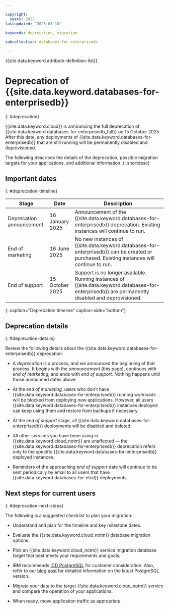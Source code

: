 ```yaml
---

copyright:
  years: 2025
lastupdated: "2025-01-10"

keywords: deprecation, migration

subcollection: databases-for-enterprisedb

---
```


{{site.data.keyword.attribute-definition-list}}

# Deprecation of {{site.data.keyword.databases-for-enterprisedb}}
{: #deprecation}

{{site.data.keyword.cloud}} is announcing the full deprecation of {{site.data.keyword.databases-for-enterprisedb_full}} on 15 October 2025. After this date, any deployments of {{site.data.keyword.databases-for-enterprisedb}} that are still running will be permanently disabled and deprovisioned.

The following describes the details of the deprecation, possible migration targets for your applications, and additional information.
{: shortdesc}

## Important dates
{: #deprecation-timeline}

| Stage | Date | Description |
| ---------------- | ----------------- | ------------------------------------------------------------ |
| Deprecation announcement | 16 January 2025 | Announcement of the {{site.data.keyword.databases-for-enterprisedb}} deprecation. Existing instances will continue to run. |
| End of marketing | 16 June 2025 | No new instances of {{site.data.keyword.databases-for-enterprisedb}} can be created or purchased. Existing instances will continue to run. |
| End of support   | 15 October 2025 | Support is no longer available. Running instances of {{site.data.keyword.databases-for-enterprisedb}} are permanently disabled and deprovisioned. |
{: caption="Deprecation timeline" caption-side="bottom"}

## Deprecation details
{: #deprecation-details}

Review the following details about the {{site.data.keyword.databases-for-enterprisedb}} deprecation:

- A *deprecation* is a process, and we announced the beginning of that process. It begins with the *announcement* (this page), continues with *end of marketing,* 
and ends with *end of support.* Nothing happens until those announced dates above.

- At the *end of marketing,* users who don't have {{site.data.keyword.databases-for-enterprisedb}} running workloads will be blocked from deploying new applications. 
However, all users {{site.data.keyword.databases-for-enterprisedb}} instances deployed can keep using them and restore from backups if necessary.

- At the *end of support* stage, all {{site.data.keyword.databases-for-enterprisedb}} deployments will be disabled and deleted.

- All other services you have been using in {{site.data.keyword.cloud_notm}} are unaffected — the {{site.data.keyword.databases-for-enterprisedb}} deprecation refers only to the specific 
{{site.data.keyword.databases-for-enterprisedb}} deployed instances.

- Reminders of the approaching *end of support* date will continue to be sent periodically by email to all users that have {{site.data.keyword.databases-for-etcd}} deployments.

## Next steps for current users
{: #deprecation-next-steps}

The following is a suggested checklist to plan your migration:

- Understand and plan for the timeline and key milestone dates.

- Evaluate the {{site.data.keyword.cloud_notm}} database migration options.

- Pick an {{site.data.keyword.cloud_notm}} service migration database target that best meets your requirements and goals.

- IBM recommends [ICD PostgreSQL](https://cloud.ibm.com/databases/databases-for-postgresql/create) for customer consideration. 
Also, refer to our [blog post](https://www.ibm.com/blog/announcement/breaking-boundaries-postgresql-16-is-now-available-on-ibm-cloud/) for detailed information on the latest PostgreSQL version.

- Migrate your data to the target {{site.data.keyword.cloud_notm}} service and compare the operation of your applications.

- When ready, move application traffic as appropriate.

